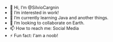 - 👋 Hi, I’m @SilvioCargnin
- 👀 I’m interested in work!
- 🌱 I’m currently learning Java and another things.
- 💞️ I’m looking to collaborate on Earth.
- 📫 How to reach me: Social Media
- ⚡ Fun fact: I'am a noob!

<!---
SilvioCargnin/SilvioCargnin is a ✨ special ✨ repository because its `README.md` (this file) appears on your GitHub profile.
You can click the Preview link to take a look at your changes.
--->

